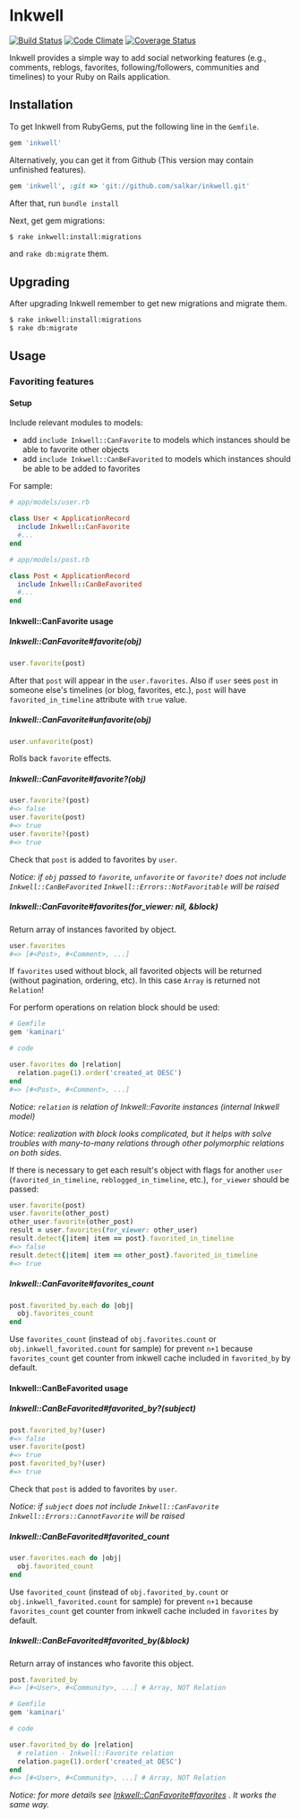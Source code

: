 # Inkwell
[![Build Status](https://api.travis-ci.org/salkar/inkwell.svg?branch=master)](https://travis-ci.org/salkar/inkwell)
[![Code Climate](https://codeclimate.com/github/salkar/inkwell/badges/gpa.svg)](https://codeclimate.com/github/salkar/inkwell)
[![Coverage Status](https://coveralls.io/repos/github/salkar/inkwell/badge.svg?branch=master)](https://coveralls.io/github/salkar/inkwell?branch=master)

Inkwell provides a simple way to add social networking features
(e.g., comments, reblogs, favorites, following/followers, communities
and timelines) to your Ruby on Rails application.

## Installation

To get Inkwell from RubyGems, put the following line in the `Gemfile`.

```ruby
gem 'inkwell'
```

Alternatively, you can get it from Github (This version may contain unfinished features).

```ruby
gem 'inkwell', :git => 'git://github.com/salkar/inkwell.git'
```

After that, run `bundle install`

Next, get gem migrations:

```bash
$ rake inkwell:install:migrations
```

and `rake db:migrate` them.

## Upgrading

After upgrading Inkwell remember to get new migrations and migrate them.

```bash
$ rake inkwell:install:migrations
$ rake db:migrate
```

## Usage

### Favoriting features

#### Setup

Include relevant modules to models:
* add `include Inkwell::CanFavorite` to models which instances should
be able to favorite other objects
* add `include Inkwell::CanBeFavorited` to models which instances should
be able to be added to favorites

For sample:

```ruby
# app/models/user.rb

class User < ApplicationRecord
  include Inkwell::CanFavorite
  #...
end

# app/models/post.rb

class Post < ApplicationRecord
  include Inkwell::CanBeFavorited
  #...
end
```

#### Inkwell::CanFavorite usage

##### Inkwell::CanFavorite#favorite(obj)

```ruby
user.favorite(post)
```

After that `post` will appear in the `user.favorites`. Also if `user`
sees `post` in someone else's timelines (or blog, favorites, etc.),
`post` will have `favorited_in_timeline` attribute with `true` value.

##### Inkwell::CanFavorite#unfavorite(obj)

```ruby
user.unfavorite(post)
```

Rolls back `favorite` effects.

##### Inkwell::CanFavorite#favorite?(obj)

```ruby
user.favorite?(post)
#=> false
user.favorite(post)
#=> true
user.favorite?(post)
#=> true
```

Check that `post` is added to favorites by `user`.

*Notice: if `obj` passed to `favorite`, `unfavorite` or `favorite?` does not
include `Inkwell::CanBeFavorited` `Inkwell::Errors::NotFavoritable` will
be raised*

##### Inkwell::CanFavorite#favorites(for_viewer: nil, &block)

Return array of instances favorited by object.

```ruby
user.favorites
#=> [#<Post>, #<Comment>, ...]
```

If `favorites` used without block, all favorited objects will be
returned (without pagination, ordering, etc). In this case `Array` is
returned not `Relation`!

For perform operations on relation block should be used:

```ruby
# Gemfile
gem 'kaminari'

# code

user.favorites do |relation|
  relation.page(1).order('created_at DESC')
end
#=> [#<Post>, #<Comment>, ...]
```

*Notice: `relation` is relation of Inkwell::Favorite instances (internal
Inkwell model)*

*Notice: realization with block looks complicated, but it helps with
solve troubles with many-to-many relations through other polymorphic
relations on both sides.*

If there is necessary to get each result's object with flags for another
`user` (`favorited_in_timeline`, `reblogged_in_timeline`, etc.),
`for_viewer` should be passed:

```ruby
user.favorite(post)
user.favorite(other_post)
other_user.favorite(other_post)
result = user.favorites(for_viewer: other_user)
result.detect{|item| item == post}.favorited_in_timeline
#=> false
result.detect{|item| item == other_post}.favorited_in_timeline
#=> true
```

##### Inkwell::CanFavorite#favorites_count

```ruby
post.favorited_by.each do |obj|
  obj.favorites_count
end
```

Use `favorites_count` (instead of `obj.favorites.count` or
`obj.inkwell_favorited.count` for sample) for prevent `n+1` because
`favorites_count` get counter from inkwell cache included in `favorited_by`
by default.

#### Inkwell::CanBeFavorited usage

##### Inkwell::CanBeFavorited#favorited_by?(subject)

```ruby
post.favorited_by?(user)
#=> false
user.favorite(post)
#=> true
post.favorited_by?(user)
#=> true
```

Check that `post` is added to favorites by `user`.

*Notice: if `subject` does not include `Inkwell::CanFavorite`
`Inkwell::Errors::CannotFavorite` will be raised*

##### Inkwell::CanBeFavorited#favorited_count

```ruby
user.favorites.each do |obj|
  obj.favorited_count
end
```

Use `favorited_count` (instead of `obj.favorited_by.count` or
`obj.inkwell_favorited.count` for sample) for prevent `n+1` because
`favorites_count` get counter from inkwell cache included in `favorites`
by default.

##### Inkwell::CanBeFavorited#favorited_by(&block)

Return array of instances who favorite this object.

```ruby
post.favorited_by
#=> [#<User>, #<Community>, ...] # Array, NOT Relation
```

```ruby
# Gemfile
gem 'kaminari'

# code

user.favorited_by do |relation|
  # relation - Inkwell::Favorite relation
  relation.page(1).order('created_at DESC')
end
#=> [#<User>, #<Community>, ...] # Array, NOT Relation
```

*Notice: for more details see
[Inkwell::CanFavorite#favorites](#inkwellcanfavoritefavoritesfor_viewer-nil-block)
. It works the same way.*